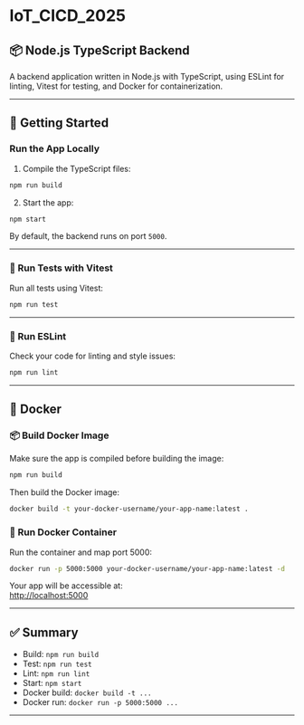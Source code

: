 # IoT_CICD_2025

## 📦 Node.js TypeScript Backend

A backend application written in Node.js with TypeScript, using ESLint for linting, Vitest for testing, and Docker for containerization.

---

## 🚀 Getting Started

### Run the App Locally

1. Compile the TypeScript files:

```bash
npm run build
```

2. Start the app:

```bash
npm start
```

By default, the backend runs on port `5000`.

---

### 🧪 Run Tests with Vitest

Run all tests using Vitest:

```bash
npm run test
```

---

### 🧼 Run ESLint

Check your code for linting and style issues:

```bash
npm run lint
```

---

## 🐳 Docker

### 📦 Build Docker Image

Make sure the app is compiled before building the image:

```bash
npm run build
```

Then build the Docker image:

```bash
docker build -t your-docker-username/your-app-name:latest .
```

### 🚀 Run Docker Container

Run the container and map port 5000:

```bash
docker run -p 5000:5000 your-docker-username/your-app-name:latest -d
```

Your app will be accessible at:  
[http://localhost:5000](http://localhost:5000)

---

## ✅ Summary

- Build: `npm run build`
- Test: `npm run test`
- Lint: `npm run lint`
- Start: `npm start`
- Docker build: `docker build -t ...`
- Docker run: `docker run -p 5000:5000 ...`

---
